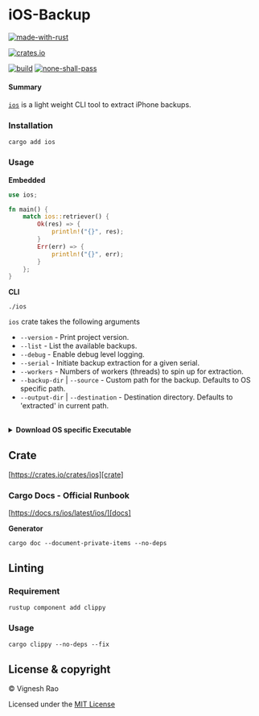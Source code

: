 # iOS-Backup

[![made-with-rust][rust-logo]][rust-src-page]

[![crates.io][crates-logo]][crate]

[![build][gh-logo]][build]
[![none-shall-pass][nsp-logo]][nsp]

#### Summary
[`ios`][repo] is a light weight CLI tool to extract iPhone backups.

### Installation

```shell
cargo add ios
```

### Usage

**Embedded**
```rust
use ios;

fn main() {
    match ios::retriever() {
        Ok(res) => {
            println!("{}", res);
        }
        Err(err) => {
            println!("{}", err);
        }
    };
}
```

**CLI**
```
./ios
```

`ios` crate takes the following arguments

- `--version` - Print project version.
- `--list` - List the available backups.
- `--debug` - Enable debug level logging.
- `--serial` - Initiate backup extraction for a given serial.
- `--workers` - Numbers of workers (threads) to spin up for extraction.
- `--backup-dir` | `--source` - Custom path for the backup. Defaults to OS specific path.
- `--output-dir` | `--destination` - Destination directory. Defaults to 'extracted' in current path.

<br>

<details>
<summary><strong>Download OS specific Executable</strong></summary>

###### macOS (x86)
```shell
curl -o ios-Darwin-x86_64.tar.gz -LH "Accept: application/octet-stream" "https://github.com/thevickypedia/ios/releases/latest/download/ios-Darwin-x86_64.tar.gz"
```

###### macOS (ARM)
```shell
curl -o ios-Darwin-arm64.tar.gz -LH "Accept: application/octet-stream" "https://github.com/thevickypedia/ios/releases/latest/download/ios-Darwin-arm64.tar.gz"
```

###### Linux
```shell
curl -o ios-Linux-x86_64.tar.gz -LH "Accept: application/octet-stream" "https://github.com/thevickypedia/ios/releases/latest/download/ios-Linux-x86_64.tar.gz"
```

###### Windows
```shell
curl -o ios-Windows-x86_64.zip -LH "Accept: application/octet-stream" "https://github.com/thevickypedia/ios/releases/latest/download/ios-Windows-x86_64.zip"
```
</details>

## Crate
[https://crates.io/crates/ios][crate]

### Cargo Docs - Official Runbook
[https://docs.rs/ios/latest/ios/][docs]

**Generator**
```shell
cargo doc --document-private-items --no-deps
```

## Linting
### Requirement
```shell
rustup component add clippy
```
### Usage
```shell
cargo clippy --no-deps --fix
```

## License & copyright

&copy; Vignesh Rao

Licensed under the [MIT License][license]

[repo]: https://github.com/thevickypedia/iOS-Backup
[license]: https://github.com/thevickypedia/iOS-Backup/blob/main/LICENSE
[build]: https://github.com/thevickypedia/iOS-Backup/actions/workflows/rust.yml
[rust-src-page]: https://www.rust-lang.org/
[rust-logo]: https://img.shields.io/badge/Made%20with-Rust-black?style=for-the-badge&logo=Rust
[gh-logo]: https://github.com/thevickypedia/iOS-Backup/actions/workflows/rust.yml/badge.svg
[nsp-logo]: https://github.com/thevickypedia/iOS-Backup/actions/workflows/none.yml/badge.svg
[nsp]: https://github.com/thevickypedia/iOS-Backup/actions/workflows/none.yml
[crate]: https://crates.io/crates/ios
[gh-checks]: https://github.com/thevickypedia/iOS-Backup/actions/workflows/rust.yml
[crates-logo]: https://img.shields.io/crates/v/ios.svg
[gh-wiki]: https://github.com/thevickypedia/iOS-Backup/wiki
[gh-wiki-env]: https://github.com/thevickypedia/iOS-Backup/wiki/Environment-Variables
[docs]: https://docs.rs/ios/latest/ios/
